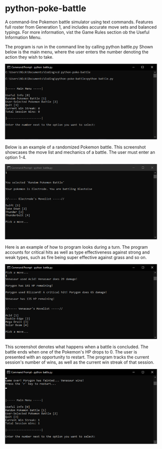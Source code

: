 # python-poke-battle
A command-line Pokemon battle simulator using text commands. Features full roster from Generation 1, 
and includes accurate move sets and balanced typings. For more information, vist the Game Rules section
ob the Useful Information Menu.

The program is run in the command line by calling python battle.py 
Shown below is the main menu, where the user enters the number denoting 
the action they wish to take.

<p align="center">
    <img src="/screenshots/screenshot.png" />
</p>

Below is an example of a randomized Pokemon battle. This screenshot showcases
the move list and mechanics of a battle. The user must enter an option 1-4.

<p align="center">
    <img src="/screenshots/screenshot2.png" />
</p>

Here is an example of how to program looks during a turn. The program accounts for critical hits
as well as type effectiveness against strong and weak types, such as fire being super effective against grass 
and so on.

<p align="center">
    <img src="/screenshots/screenshot3.png" />
</p>

This screenshot denotes what happens when a battle is concluded. The battle ends when one of the Pokemon's HP drops to 0.
The user is presented with an opportunity to restart. The program tracks the current session's number of wins, as well as the
current win streak of that session.

<p align="center">
    <img src="/screenshots/screenshot4.png" />
</p>